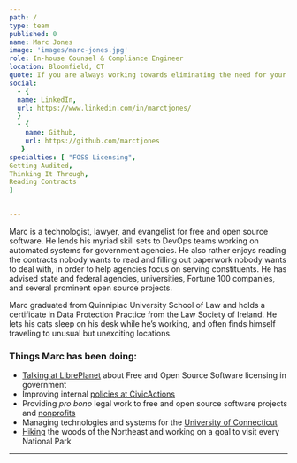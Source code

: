 ```yaml
---
path: /
type: team
published: 0
name: Marc Jones
image: 'images/marc-jones.jpg'
role: In-house Counsel & Compliance Engineer
location: Bloomfield, CT
quote: If you are always working towards eliminating the need for your job; people will never stop offering you new jobs.
social: 
  - {
  name: LinkedIn,
  url: https://www.linkedin.com/in/marctjones/
  }
  - {
    name: Github,
    url: https://github.com/marctjones
   }
specialties: [ "FOSS Licensing",
Getting Audited,
Thinking It Through,
Reading Contracts
]

  
---
```


Marc is a technologist, lawyer, and evangelist for free and open source software. He lends his myriad skill sets to DevOps teams working on automated systems for government agencies. He also rather enjoys reading the contracts nobody wants to read and filling out paperwork nobody wants to deal with, in order to help agencies focus on serving constituents.
He has advised state and federal agencies, universities, Fortune 100 companies, and several prominent open source projects. 

Marc graduated from Quinnipiac University School of Law and holds a certificate in Data Protection Practice from the Law Society of Ireland. He lets his cats sleep on his desk while he’s working, and often finds himself traveling to unusual but unexciting locations.



### Things Marc has been doing:
* [Talking at LibrePlanet](https://media.libreplanet.org/u/libreplanet/m/evolving-government-policies-on-the-procurement-and-production-of-free-software/) about Free and Open Source Software licensing in government 
* Improving internal [policies at CivicActions](https://github.com/CivicActions/handbook/tree/master/docs)
* Providing *pro bono* legal work to free and open source software projects and [nonprofits](https://ctveteranslegal.org/)
* Managing technologies and systems for the [University of Connecticut](https://uconn.edu/)
* [Hiking](https://www.ctwoodlands.org/) the woods of the Northeast and working on a goal to visit every National Park



------------------------------
